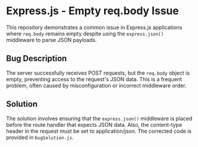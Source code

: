 # Express.js - Empty req.body Issue

This repository demonstrates a common issue in Express.js applications where `req.body` remains empty despite using the `express.json()` middleware to parse JSON payloads.

## Bug Description

The server successfully receives POST requests, but the `req.body` object is empty, preventing access to the request's JSON data.  This is a frequent problem, often caused by misconfiguration or incorrect middleware order.

## Solution

The solution involves ensuring that the `express.json()` middleware is placed before the route handler that expects JSON data. Also, the content-type header in the request must be set to application/json.  The corrected code is provided in `bugSolution.js`.